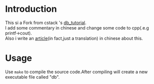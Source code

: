 # Introduction
This si a Fork from cstack 's [db_tutorial](https://github.com/cstack/db_tutorial).  
I add some commentary in chinese and change some code to cpp(.e.g printf->cout).  
Also i write an [article](https://faceless00.github.io/2022/04/10/yourSql/)(in fact,just a translation) in chinese about this.

# Usage
Use `make` to compile the source code.After compiling will create a new executable file called "db".  